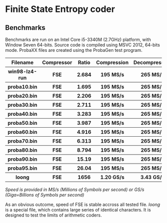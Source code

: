 Finite State Entropy coder
===========================

Benchmarks
-------------------------

Benchmarks are run on an Intel Core i5-3340M (2.7GHz) platform, with Window Seven 64-bits.
Source code is compiled using MSVC 2012, 64-bits mode.
ProbaXX files are created using the ProbaGen test program.

<table>
  <tr>
    <th>Filename</th><th>Compressor</th><th>Ratio</th><th>Compression</th><th>Decompression</th>
  </tr>
  <tr>
    <th>win98-lz4-run</th><th>FSE</th><th>2.684</th><th>195 MS/s</th><th>265 MS/s</th>
  </tr>
  <tr>
    <th>proba10.bin</th><th>FSE</th><th>1.695</th><th>195 MS/s</th><th>265 MS/s</th>
  </tr>
  <tr>
    <th>proba20.bin</th><th>FSE</th><th>2.206</th><th>195 MS/s</th><th>265 MS/s</th>
  </tr>
  <tr>
    <th>proba30.bin</th><th>FSE</th><th>2.711</th><th>195 MS/s</th><th>265 MS/s</th>
  </tr>
  <tr>
    <th>proba40.bin</th><th>FSE</th><th>3.283</th><th>195 MS/s</th><th>265 MS/s</th>
  </tr>
  <tr>
    <th>proba50.bin</th><th>FSE</th><th>3.987</th><th>195 MS/s</th><th>265 MS/s</th>
  </tr>
  <tr>
    <th>proba60.bin</th><th>FSE</th><th>4.916</th><th>195 MS/s</th><th>265 MS/s</th>
  </tr>
  <tr>
    <th>proba70.bin</th><th>FSE</th><th>6.313</th><th>195 MS/s</th><th>265 MS/s</th>
  </tr>
  <tr>
    <th>proba80.bin</th><th>FSE</th><th>8.794</th><th>195 MS/s</th><th>265 MS/s</th>
  </tr>
  <tr>
    <th>proba90.bin</th><th>FSE</th><th>15.19</th><th>195 MS/s</th><th>265 MS/s</th>
  </tr>
  <tr>
    <th>proba95.bin</th><th>FSE</th><th>26.04</th><th>195 MS/s</th><th>265 MS/s</th>
  </tr>
  <tr>
    <th>loong</th><th>FSE</th><th>1656</th><th>1.20 GS/s</th><th>3.43 GS/s</th>
  </tr>
</table>

*Speed is provided in MS/s (Millions of Symbols per second)
or GS/s (Giga=Billions of Symbols per second)*

As an obvious outcome, speed of FSE is stable accross all tested file.
*loong* is a special file, which contains large series of identical characters.
It is designed to test the limits of arithmetic coders.

